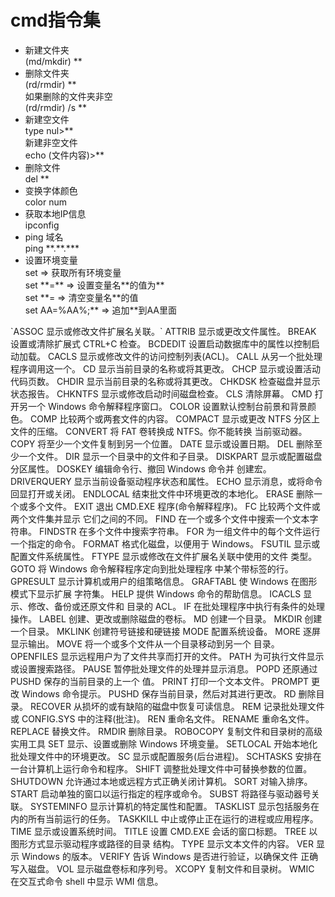 # cmd指令集

<ul>
  <li>
    新建文件夹<br>(md/mkdir) ** 
  </li>
  <li>
    删除文件夹<br>(rd/rmdir) ** <br>
    如果删除的文件夹非空<br>(rd/rmdir) /s ** 
  </li>
  <li>
    新建空文件<br>type nul>** <br>
    新建非空文件<br>echo (文件内容)>**
  </li>
  <li>
    删除文件<br>del **
  </li>
  <li>
    变换字体颜色<br>color num
  </li>
  <li>
    获取本地IP信息<br>ipconfig
  </li>
  <li>
    ping 域名<br>ping **.**.***
  </li>
  <li>
    设置环境变量<br>
    set             => 获取所有环境变量<br>
    set **=**       => 设置变量名**的值为**<br>
    set **=         => 清空变量名**的值<br>
    set AA=%AA%;**  => 追加**到AA里面
  </li>
</ul>
`ASSOC          显示或修改文件扩展名关联。`
ATTRIB         显示或更改文件属性。
BREAK          设置或清除扩展式 CTRL+C 检查。
BCDEDIT        设置启动数据库中的属性以控制启动加载。
CACLS          显示或修改文件的访问控制列表(ACL)。
CALL           从另一个批处理程序调用这一个。
CD             显示当前目录的名称或将其更改。
CHCP           显示或设置活动代码页数。
CHDIR          显示当前目录的名称或将其更改。
CHKDSK         检查磁盘并显示状态报告。
CHKNTFS        显示或修改启动时间磁盘检查。
CLS            清除屏幕。
CMD            打开另一个 Windows 命令解释程序窗口。
COLOR          设置默认控制台前景和背景颜色。
COMP           比较两个或两套文件的内容。
COMPACT        显示或更改 NTFS 分区上文件的压缩。
CONVERT        将 FAT 卷转换成 NTFS。你不能转换
               当前驱动器。
COPY           将至少一个文件复制到另一个位置。
DATE           显示或设置日期。
DEL            删除至少一个文件。
DIR            显示一个目录中的文件和子目录。
DISKPART       显示或配置磁盘分区属性。
DOSKEY         编辑命令行、撤回 Windows 命令并
               创建宏。
DRIVERQUERY    显示当前设备驱动程序状态和属性。
ECHO           显示消息，或将命令回显打开或关闭。
ENDLOCAL       结束批文件中环境更改的本地化。
ERASE          删除一个或多个文件。
EXIT           退出 CMD.EXE 程序(命令解释程序)。
FC             比较两个文件或两个文件集并显示
               它们之间的不同。
FIND           在一个或多个文件中搜索一个文本字符串。
FINDSTR        在多个文件中搜索字符串。
FOR            为一组文件中的每个文件运行一个指定的命令。
FORMAT         格式化磁盘，以便用于 Windows。
FSUTIL         显示或配置文件系统属性。
FTYPE          显示或修改在文件扩展名关联中使用的文件
               类型。
GOTO           将 Windows 命令解释程序定向到批处理程序
               中某个带标签的行。
GPRESULT       显示计算机或用户的组策略信息。
GRAFTABL       使 Windows 在图形模式下显示扩展
               字符集。
HELP           提供 Windows 命令的帮助信息。
ICACLS         显示、修改、备份或还原文件和
               目录的 ACL。
IF             在批处理程序中执行有条件的处理操作。
LABEL          创建、更改或删除磁盘的卷标。
MD             创建一个目录。
MKDIR          创建一个目录。
MKLINK         创建符号链接和硬链接
MODE           配置系统设备。
MORE           逐屏显示输出。
MOVE           将一个或多个文件从一个目录移动到另一个
               目录。
OPENFILES      显示远程用户为了文件共享而打开的文件。
PATH           为可执行文件显示或设置搜索路径。
PAUSE          暂停批处理文件的处理并显示消息。
POPD           还原通过 PUSHD 保存的当前目录的上一个
               值。
PRINT          打印一个文本文件。
PROMPT         更改 Windows 命令提示。
PUSHD          保存当前目录，然后对其进行更改。
RD             删除目录。
RECOVER        从损坏的或有缺陷的磁盘中恢复可读信息。
REM            记录批处理文件或 CONFIG.SYS 中的注释(批注)。
REN            重命名文件。
RENAME         重命名文件。
REPLACE        替换文件。
RMDIR          删除目录。
ROBOCOPY       复制文件和目录树的高级实用工具
SET            显示、设置或删除 Windows 环境变量。
SETLOCAL       开始本地化批处理文件中的环境更改。
SC             显示或配置服务(后台进程)。
SCHTASKS       安排在一台计算机上运行命令和程序。
SHIFT          调整批处理文件中可替换参数的位置。
SHUTDOWN       允许通过本地或远程方式正确关闭计算机。
SORT           对输入排序。
START          启动单独的窗口以运行指定的程序或命令。
SUBST          将路径与驱动器号关联。
SYSTEMINFO     显示计算机的特定属性和配置。
TASKLIST       显示包括服务在内的所有当前运行的任务。
TASKKILL       中止或停止正在运行的进程或应用程序。
TIME           显示或设置系统时间。
TITLE          设置 CMD.EXE 会话的窗口标题。
TREE           以图形方式显示驱动程序或路径的目录
               结构。
TYPE           显示文本文件的内容。
VER            显示 Windows 的版本。
VERIFY         告诉 Windows 是否进行验证，以确保文件
               正确写入磁盘。
VOL            显示磁盘卷标和序列号。
XCOPY          复制文件和目录树。
WMIC           在交互式命令 shell 中显示 WMI 信息。
